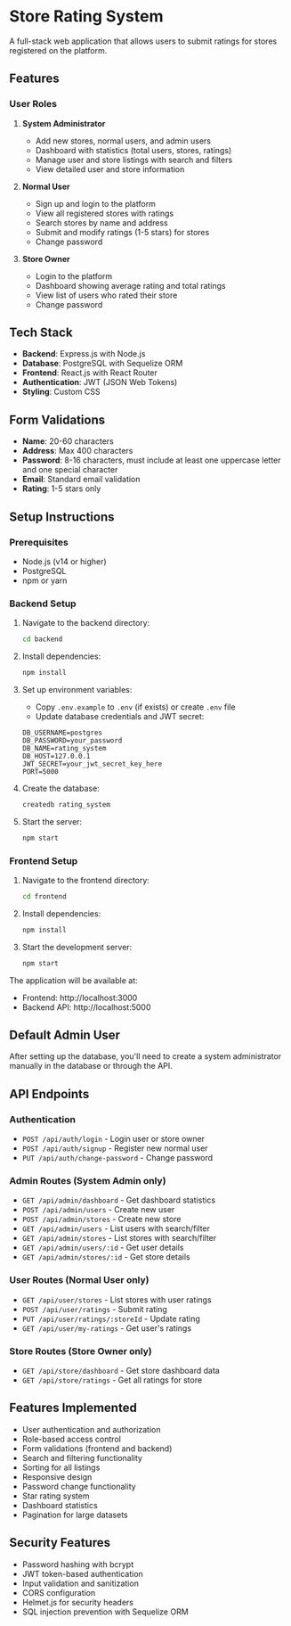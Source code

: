 # Store Rating System

A full-stack web application that allows users to submit ratings for stores registered on the platform.

## Features

### User Roles
1. **System Administrator**
   - Add new stores, normal users, and admin users
   - Dashboard with statistics (total users, stores, ratings)
   - Manage user and store listings with search and filters
   - View detailed user and store information

2. **Normal User**
   - Sign up and login to the platform
   - View all registered stores with ratings
   - Search stores by name and address
   - Submit and modify ratings (1-5 stars) for stores
   - Change password

3. **Store Owner**
   - Login to the platform
   - Dashboard showing average rating and total ratings
   - View list of users who rated their store
   - Change password

## Tech Stack

- **Backend**: Express.js with Node.js
- **Database**: PostgreSQL with Sequelize ORM
- **Frontend**: React.js with React Router
- **Authentication**: JWT (JSON Web Tokens)
- **Styling**: Custom CSS

## Form Validations

- **Name**: 20-60 characters
- **Address**: Max 400 characters
- **Password**: 8-16 characters, must include at least one uppercase letter and one special character
- **Email**: Standard email validation
- **Rating**: 1-5 stars only

## Setup Instructions

### Prerequisites
- Node.js (v14 or higher)
- PostgreSQL
- npm or yarn

### Backend Setup
1. Navigate to the backend directory:
   ```bash
   cd backend
   ```

2. Install dependencies:
   ```bash
   npm install
   ```

3. Set up environment variables:
   - Copy `.env.example` to `.env` (if exists) or create `.env` file
   - Update database credentials and JWT secret:
   ```
   DB_USERNAME=postgres
   DB_PASSWORD=your_password
   DB_NAME=rating_system
   DB_HOST=127.0.0.1
   JWT_SECRET=your_jwt_secret_key_here
   PORT=5000
   ```

4. Create the database:
   ```bash
   createdb rating_system
   ```

5. Start the server:
   ```bash
   npm start
   ```

### Frontend Setup
1. Navigate to the frontend directory:
   ```bash
   cd frontend
   ```

2. Install dependencies:
   ```bash
   npm install
   ```

3. Start the development server:
   ```bash
   npm start
   ```

The application will be available at:
- Frontend: http://localhost:3000
- Backend API: http://localhost:5000

## Default Admin User

After setting up the database, you'll need to create a system administrator manually in the database or through the API.

## API Endpoints

### Authentication
- `POST /api/auth/login` - Login user or store owner
- `POST /api/auth/signup` - Register new normal user
- `PUT /api/auth/change-password` - Change password

### Admin Routes (System Admin only)
- `GET /api/admin/dashboard` - Get dashboard statistics
- `POST /api/admin/users` - Create new user
- `POST /api/admin/stores` - Create new store
- `GET /api/admin/users` - List users with search/filter
- `GET /api/admin/stores` - List stores with search/filter
- `GET /api/admin/users/:id` - Get user details
- `GET /api/admin/stores/:id` - Get store details

### User Routes (Normal User only)
- `GET /api/user/stores` - List stores with user ratings
- `POST /api/user/ratings` - Submit rating
- `PUT /api/user/ratings/:storeId` - Update rating
- `GET /api/user/my-ratings` - Get user's ratings

### Store Routes (Store Owner only)
- `GET /api/store/dashboard` - Get store dashboard data
- `GET /api/store/ratings` - Get all ratings for store

## Features Implemented

- User authentication and authorization
- Role-based access control
- Form validations (frontend and backend)
- Search and filtering functionality
- Sorting for all listings
- Responsive design
- Password change functionality
- Star rating system
- Dashboard statistics
- Pagination for large datasets

## Security Features

- Password hashing with bcrypt
- JWT token-based authentication
- Input validation and sanitization
- CORS configuration
- Helmet.js for security headers
- SQL injection prevention with Sequelize ORM
